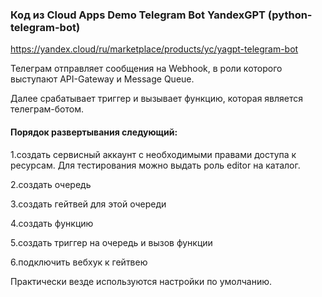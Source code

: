 ### Код из Cloud Apps Demo Telegram Bot YandexGPT (python-telegram-bot)

https://yandex.cloud/ru/marketplace/products/yc/yagpt-telegram-bot

Телеграм отправляет сообщения на Webhook, в роли которого выступают API-Gateway и Message Queue.

Далее срабатывает триггер и вызывает функцию, которая является телеграм-ботом.

#### Порядок развертывания следующий:

1.создать сервисный аккаунт с необходимыми правами доступа к ресурсам. Для тестирования можно выдать роль editor на каталог.

2.создать очередь

3.создать гейтвей для этой очереди

4.создать функцию

5.создать триггер на очередь и вызов функции

6.подключить вебхук к гейтвею

Практически везде используются настройки по умолчанию.